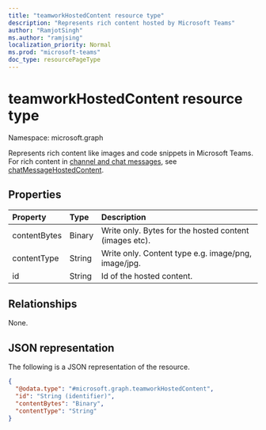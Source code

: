 ```yaml
---
title: "teamworkHostedContent resource type"
description: "Represents rich content hosted by Microsoft Teams"
author: "RamjotSingh"
ms.author: "ramjsing"
localization_priority: Normal
ms.prod: "microsoft-teams"
doc_type: resourcePageType
---
```


# teamworkHostedContent resource type

Namespace: microsoft.graph

Represents rich content like images and code snippets in Microsoft Teams. For rich content in [channel and chat messages](chatMessage.md), see [chatMessageHostedContent](chatMessageHostedContent.md).

## Properties
|Property|Type|Description|
|:---|:---|:---|
|contentBytes|Binary|Write only. Bytes for the hosted content (images etc).|
|contentType|String|Write only. Content type e.g. image/png, image/jpg.|
|id|String|Id of the hosted content.|

## Relationships
None.

## JSON representation
The following is a JSON representation of the resource.
<!-- {
  "blockType": "resource",
  "keyProperty": "id",
  "@odata.type": "microsoft.graph.teamworkHostedContent",
  "openType": false
}
-->
``` json
{
  "@odata.type": "#microsoft.graph.teamworkHostedContent",
  "id": "String (identifier)",
  "contentBytes": "Binary",
  "contentType": "String"
}
```